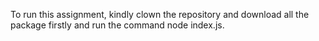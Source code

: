 To run this assignment, kindly clown the repository and download all the package firstly and run the command node index.js.
